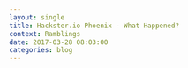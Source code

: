 ```yaml
---
layout: single
title: Hackster.io Phoenix - What Happened?
context: Ramblings
date: 2017-03-28 08:03:00
categories: blog
---
```


